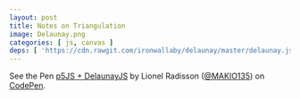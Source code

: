 ```yaml
---
layout: post
title: Notes on Triangulation
image: Delaunay.png
categories: [ js, canvas ]
deps: [ 'https://cdn.rawgit.com/ironwallaby/delaunay/master/delaunay.js', 'https://cdnjs.cloudflare.com/ajax/libs/p5.js/0.5.3/p5.min.js' ]
---
```

<p data-height="610" data-theme-id="dark" data-slug-hash="amwbvO" data-default-tab="result" data-user="MAKIO135" data-embed-version="2" data-preview="true" class="codepen">See the Pen <a href="http://codepen.io/MAKIO135/pen/amwbvO/">p5JS + DelaunayJS</a> by Lionel Radisson (<a href="http://codepen.io/MAKIO135">@MAKIO135</a>) on <a href="http://codepen.io">CodePen</a>.</p>
<script async src="//assets.codepen.io/assets/embed/ei.js"></script>
